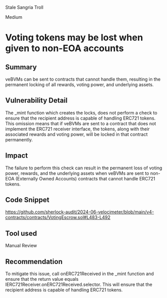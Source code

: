 Stale Sangria Troll

Medium

# Voting tokens may be lost when given to non-EOA accounts


## Summary
veBVMs can be sent to contracts that cannot handle them, resulting in the permanent locking of all rewards, voting power, and underlying assets.

## Vulnerability Detail
The _mint function which creates the locks, does not perform a check to ensure that the recipient address is capable of handling ERC721 tokens.
This omission means that if veBVMs are sent to a contract that does not implement the ERC721 receiver interface, the tokens, along with their associated rewards and voting power, will be locked in that contract permanently.

## Impact
The failure to perform this check can result in the permanent loss of voting power, rewards, and the underlying assets when veBVMs are sent to non-EOA (Externally Owned Accounts) contracts that cannot handle ERC721 tokens.

## Code Snippet
https://github.com/sherlock-audit/2024-06-velocimeter/blob/main/v4-contracts/contracts/VotingEscrow.sol#L483-L492

## Tool used
Manual Review

## Recommendation
To mitigate this issue, call onERC721Received in the _mint function and ensure that the return value equals IERC721Receiver.onERC721Received.selector. This will ensure that the recipient address is capable of handling ERC721 tokens.
